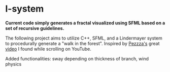 # l-system

**Current code simply generates a fractal visualized using SFML based on a set of recursive guidelines.**

The following project aims to utilize C++, SFML, and a Lindermayer system to procedurally generate a "walk in the forest". Inspired by [Pezzza's](https://github.com/johnBuffer) great [video](https://www.youtube.com/watch?v=esX-19-sVyY&list=LL&index=1) I found while scrolling on YouTube. 

Added functionalities: sway depending on thickness of branch, wind physics
